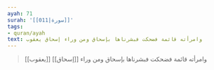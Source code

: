 ```yaml
---
ayah: 71
surah: '[[011|سورة]]'
tags:
- quran/ayah
text: وامرأته قائمة فضحكت فبشرناها بإسحاق ومن وراء إسحاق يعقوب
---
```

> وامرأته قائمة فضحكت فبشرناها بإسحاق ومن وراء [[إسحاق]] [[يعقوب]]

